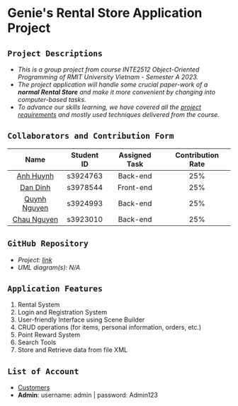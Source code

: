 # Genie's Rental Store Application Project

## `Project Descriptions`
- _This is a group project from course INTE2512 Object-Oriented Programming of RMIT University Vietnam - Semester A 2023._
- _The project application will handle some crucial paper-work of a **normal Rental Store** and make it more convenient by changing into computer-based tasks._
- _To advance our skills learning, we have covered all the [project requirements](https://rmit.instructure.com/courses/118552/files/30583200?wrap=1) and mostly used techniques delivered from the course._

## `Collaborators and Contribution Form`
|                       Name                       |    Student ID     |  Assigned Task   | Contribution Rate |
|:------------------------------------------------:|:-----------------:|:----------------:|:-----------------:|
|    [Anh Huynh](https://github.com/AnhNhat03)     |     s3924763      |     Back-end     |        25%        |
|  [Dan Dinh](https://github.com/DanDinh3978544)   |     s3978544      |    Front-end     |        25%        |
|   [Quynh Nguyen](https://github.com/ngaodg4f)    |     s3924993      |     Back-end     |        25%        |
|    [Chau Nguyen](https://github.com/Chau1710)    |     s3923010      |     Back-end     |        25%        |


## `GitHub Repository`
- _Project: [link](https://github.com/AnhNhat03/RMIT_OOP_No1_VideoStore)_
- _UML diagram(s): N/A_

## `Application Features`
1. Rental System
2. Login and Registration System
3. User-friendly Interface using Scene Builder 
4. CRUD operations (for items, personal information, orders, etc.)
5. Point Reward System
6. Search Tools
7. Store and Retrieve data from file XML

## `List of Account`
- [Customers](https://github.com/AnhNhat03/RMIT_OOP_No1_VideoStore/tree/main/xml/accounts.xml)
- **Admin**: 
username: admin | password: Admin123 

